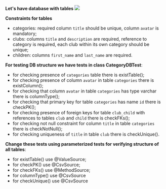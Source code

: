 **Let's have database with tables** 
![](img/erd.png)

**Constraints for tables**
- categories: required column `title` should be unique, column `avatar` is mandatory;
- clubs: columns `title` and `description` are required, reference to category is required, each club within its own category should be unique;
- children: columns `first_name` and `last_name` are required.

**For testing DB structure we have tests in class CategoryDBTest**:
- for checking presence of  `categories` table there is existTable();
- for checking presence of column `avatar` in table  `categories` there is existColumn();
- for checking that column `avatar` in table `categories` has type varchar there is columnType();
- for checking that primary key for table `categories` has name `id` there is checkPK();
- for checking presence of foreign keys for table `club_child` with references to tables `club` and `child` there is checkFKs();
- for checking not null constraint for column `title` in table `categories` there is checkNotNull();
- for checking uniqueness of `title` in table `club` there is checkUnique().
 
**Change these tests using parameterized tests for verifying structure of all tables**:
- for existTable() use @ValueSource;
- for checkPK() use  @CsvSource;
- for checkFKs() use @MethodSource;
- for columnType() use @CsvSource
- for checkUnique() use @CsvSource
 
